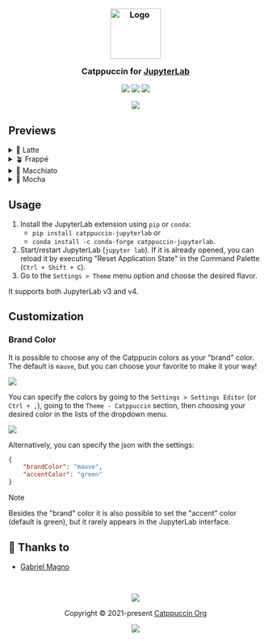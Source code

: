 <h3 align="center">
	<img src="https://raw.githubusercontent.com/catppuccin/catppuccin/main/assets/logos/exports/1544x1544_circle.png" width="100" alt="Logo"/><br/>
	<img src="https://raw.githubusercontent.com/catppuccin/catppuccin/main/assets/misc/transparent.png" height="30" width="0px"/>
	Catppuccin for <a href="https://github.com/jupyterlab/jupyterlab">JupyterLab</a>
	<img src="https://raw.githubusercontent.com/catppuccin/catppuccin/main/assets/misc/transparent.png" height="30" width="0px"/>
</h3>

<p align="center">
	<a href="https://github.com/catppuccin/jupyterlab/stargazers"><img src="https://img.shields.io/github/stars/catppuccin/jupyterlab?colorA=363a4f&colorB=b7bdf8&style=for-the-badge"></a>
	<a href="https://github.com/catppuccin/jupyterlab/issues"><img src="https://img.shields.io/github/issues/catppuccin/jupyterlab?colorA=363a4f&colorB=f5a97f&style=for-the-badge"></a>
	<a href="https://github.com/catppuccin/jupyterlab/contributors"><img src="https://img.shields.io/github/contributors/catppuccin/jupyterlab?colorA=363a4f&colorB=a6da95&style=for-the-badge"></a>
</p>

<p align="center">
	<img src="https://raw.githubusercontent.com/catppuccin/jupyterlab/main/assets/preview.webp"/>
</p>

## Previews

<details>
<summary>🌻 Latte</summary>
<img src="https://raw.githubusercontent.com/catppuccin/jupyterlab/main/assets/latte.webp"/>
</details>
<details>
<summary>🪴 Frappé</summary>
<img src="https://raw.githubusercontent.com/catppuccin/jupyterlab/main/assets/frappe.webp"/>
</details>
<details>
<summary>🌺 Macchiato</summary>
<img src="https://raw.githubusercontent.com/catppuccin/jupyterlab/main/assets/macchiato.webp"/>
</details>
<details>
<summary>🌿 Mocha</summary>
<img src="https://raw.githubusercontent.com/catppuccin/jupyterlab/main/assets/mocha.webp"/>
</details>

## Usage

1. Install the JupyterLab extension using `pip` or `conda`:
   - `pip install catppuccin-jupyterlab` or
   - `conda install -c conda-forge catppuccin-jupyterlab`.
2. Start/restart JupyterLab (`jupyter lab`). If it is already opened, you can reload it by executing "Reset Application State" in the Command Palette (`Ctrl + Shift + C`).
3. Go to the `Settings > Theme` menu option and choose the desired flavor.

It supports both JupyterLab v3 and v4.

## Customization

### Brand Color

It is possible to choose any of the Catppucin colors as your "brand" color. The default is `mauve`, but you can choose your favorite to make it your way!

<img src="https://raw.githubusercontent.com/catppuccin/jupyterlab/main/assets/mocha-brand.webp"/>

You can specify the colors by going to the `Settings > Settings Editor` (or `Ctrl + ,`), going to the `Theme - Catppuccin` section, then choosing your desired color in the lists of the dropdown menu.

<img src="https://raw.githubusercontent.com/catppuccin/jupyterlab/main/assets/settings.webp"/>

Alternatively, you can specify the json with the settings:
```json
{
    "brandColor": "mauve",
    "accentColor": "green"
}
```

> [!NOTE]
> Besides the "brand" color it is also possible to set the "accent" color (default is green), but it rarely appears in the JupyterLab interface.

## 💝 Thanks to

- [Gabriel Magno](https://github.com/gabrielmagno)

&nbsp;

<p align="center">
	<img src="https://raw.githubusercontent.com/catppuccin/catppuccin/main/assets/footers/gray0_ctp_on_line.svg?sanitize=true" />
</p>

<p align="center">
	Copyright &copy; 2021-present <a href="https://github.com/catppuccin" target="_blank">Catppuccin Org</a>
</p>

<p align="center">
	<a href="https://github.com/catppuccin/catppuccin/blob/main/LICENSE"><img src="https://img.shields.io/static/v1.svg?style=for-the-badge&label=License&message=MIT&logoColor=d9e0ee&colorA=363a4f&colorB=b7bdf8"/></a>
</p>

